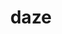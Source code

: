 ---
category: 4-letters
denotation: null
name: daze
reference_link: https://www.etymonline.com/word/daze
root_language: null
root_name: null
title: daze
type: free
word_sums:
- respelling: daze
  sum: 'Daze + '
---